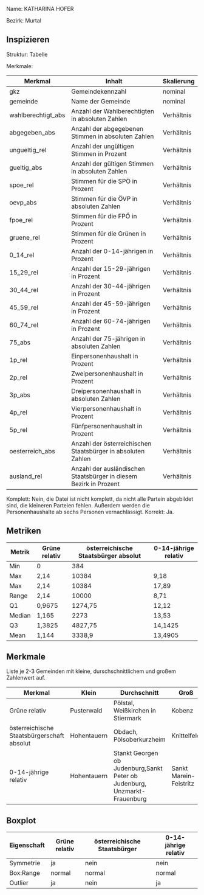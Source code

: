 Name: KATHARINA HOFER

Bezirk: Murtal

## Inspizieren

Struktur: Tabelle

Merkmale:

| Merkmal | Inhalt | Skalierung |
|---------|---------|----------------|
| gkz | Gemeindekennzahl | nominal |
| gemeinde | Name der Gemeinde | nominal |
| wahlberechtigt_abs | Anzahl der Wahlberechtigten in absoluten Zahlen | Verhältnis |
| abgegeben_abs | Anzahl der abgegebenen Stimmen in absoluten Zahlen | Verhältnis |
| ungueltig_rel | Anzahl der ungültigen Stimmen in Prozent | Verhältnis |
| gueltig_abs | Anzahl der gültigen Stimmen in absoluten Zahlen | Verhältnis |
| spoe_rel | Stimmen für die SPÖ in Prozent | Verhältnis |
| oevp_abs | Stimmen für die ÖVP in absoluten Zahlen  | Verhältnis |
| fpoe_rel | Stimmen für die FPÖ in Prozent | Verhältnis |
| gruene_rel | Stimmen für die Grünen in Prozent | Verhältnis |
| 0_14_rel | Anzahl der 0-14-jährigen in Prozent | Verhältnis |
| 15_29_rel | Anzahl der 15-29-jährigen in Prozent | Verhältnis |
| 30_44_rel | Anzahl der 30-44-jährigen in Prozent | Verhältnis |
| 45_59_rel | Anzahl der 45-59-jährigen in Prozent | Verhältnis |
| 60_74_rel | Anzahl der 60-74-jährigen in Prozent | Verhältnis |
| 75_abs | Anzahl der 75-jährigen in absoluten Zahlen | Verhältnis |
| 1p_rel | Einpersonenhaushalt in Prozent | Verhältnis |
| 2p_rel | Zweipersonenhaushalt in Prozent | Verhältnis |
| 3p_abs | Dreipersonenhaushalt in absoluten Zahlen | Verhältnis |
| 4p_rel | Vierpersonenhaushalt in Prozent | Verhältnis |
| 5p_rel | Fünfpersonenhaushalt in Prozent | Verhältnis |
| oesterreich_abs | Anzahl der österreichischen Staatsbürger in absoluten Zahlen | Verhältnis |
| ausland_rel | Anzahl der ausländischen Staatsbürger in diesem Bezirk in Prozent | Verhältnis |

Komplett:
Nein, die Datei ist nicht komplett, da nicht alle Partein abgebildet sind, die kleineren Parteien fehlen. Außerdem werden die Personenhaushalte ab sechs Personen vernachlässigt.
Korrekt: Ja.

## Metriken

| Metrik | Grüne relativ | österreichische Staatsbürger absolut | 0-14-jährige relativ |
|--------|---------|---------|---------|
| Min | 0 | 384 |  |
| Max | 2,14 | 10384 | 9,18 |
| Max | 2,14 | 10384 | 17,89 |
| Range | 2,14 | 10000 | 8,71 |
| Q1 | 0,9675 | 1274,75 | 12,12 |
| Median | 1,165 | 2273 | 13,53 |
| Q3 | 1,3825 | 4827,75 | 14,1425 |
| Mean | 1,144 | 3338,9 | 13,4905 |


## Merkmale

Liste je 2-3 Gemeinden mit kleine, durschschnittlichem und großem Zahlenwert auf.

| Merkmal | Klein | Durchschnitt | Groß |
|---------|-------|--------------|------|
| Grüne relativ | Pusterwald | Pölstal, Weißkirchen in Stiermark | Kobenz |
| österreichische Staatsbürgerschaft absolut | Hohentauern | Obdach, Pölsoberkurzheim | Knittelfeld |
| 0-14-jährige relativ | Hohentauern | Stankt Georgen ob Judenburg,Sankt Peter ob Judenburg, Unzmarkt-Frauenburg | Sankt Marein-Feistritz |

## Boxplot

| Eigenschaft | Grüne relativ | österreichische Staatsbürger | 0-14-jährige relativ |
|-------------|---------|---------|---------|
| Symmetrie | ja | nein | nein |
| Box:Range | normal | normal | normal |
| Outlier | ja | nein | ja |
